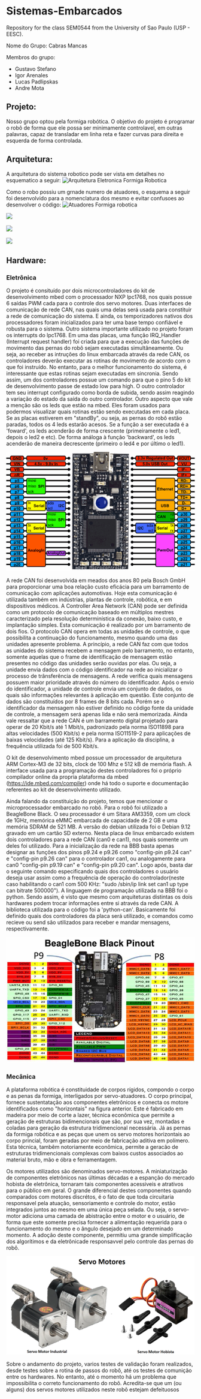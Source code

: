 # Sistemas-Embarcados
Repository for the class SEM0544 from the University of Sao Paulo (USP - EESC).

Nome do Grupo: Cabras Mancas

Membros do grupo:
  - Gustavo Stefano
  - Igor Arenales
  - Lucas Padlipskas
  - Andre Mota
  
## Projeto:
Nosso grupo optou pela formiga robótica. O objetivo do projeto é programar o robô de forma que ele possa ser minimamente controlavel, em outras palavras, capaz de transladar em linha reta e fazer curvas para direita e esquerda de forma controlada. 

## Arquitetura:
A arquitetura do sistema robotico pode ser vista em detalhes no esquematico a seguir:
![Arquitetura Eletronica Formiga Robotica](https://user-images.githubusercontent.com/38964186/172719800-e0dd9714-1caa-4bdd-af15-6b2b1c536a52.png)

Como o robo possiu um grnade numero de atuadores, o esquema a seguir foi desenvolvido para a nomenclatura dos mesmo e evitar confusoes ao desenvolver o código:
![Atuadores Formiga robotica](https://user-images.githubusercontent.com/38964186/172720001-e0654bee-0c1f-4032-9b64-5375e0b5d930.png)


![](https://github.com/gustavo-stefano/Sistemas-Embarcados/blob/main/ezgif-1-5fb3583126.gif)

![](https://github.com/gustavo-stefano/Sistemas-Embarcados/blob/main/ezgif-1-f1d40c770e.gif)

![](https://github.com/gustavo-stefano/Sistemas-Embarcados/blob/main/ezgif-1-bac7082c9b.gif)

## Hardware:

### Eletrônica
O projeto é consituído por dois microcontroladores do kit de desenvolvimento mbed com o processador NXP lpc1768, nos quais possue 6 saídas PWM cada para o controle dos servo motores. Duas interfaces de comunicação de rede CAN, nas quais uma delas será usada para constituir a rede de comunicação do sistema. E ainda, os temporizadores nativos dos processadores foram inicializados para ter uma base tempo confiável e robusta para o sistema. Outro sistema importante utilizado no projeto foram os interrupts do lpc1768. Em uma das placas, uma função IRQ_Handler (Interrupt request handler) foi criada para que a execução das funções de movimento das pernas do robô sejam executadas simultâneamente. Ou seja, ao receber as intruções do linux embarcada através da rede CAN, os controladores deverão executar as rotinas de movimento de acordo com o que foi instruído. No entanto, para o melhor funcionamento do sistema, é interessante que estas rotinas sejam executadas em sincronia. Sendo assim, um dos controladores possue um comando para que o pino 5 do kit de desenvolvimento passe de estado low para high. O outro controlador tem seu interrupt configurado como borda de subida, sendo assim reagindo a variação do estado da saída do outro controlador. Outro aspecto que vale a menção são os leds que estão na mbed. Eles foram usados para podermos visualizar quais rotinas estão sendo executadas em cada placa. Se as placas estiverem em "standBy", ou seja, as pernas do robô estão paradas, todos os 4 leds estarão acesos. Se a função a ser executada é a 'foward', os leds acenderão de forma crescente (primeiramente o led1, depois o led2 e etc). De forma análoga à função 'backward', os leds acenderão de maneira decrescente (primeiro o led4 e por último o led1). 

![Pinagem do kit de desenvolvimento mbed lpc1768](lpc1768_pinout.png)

A rede CAN foi desenvolvida em meados dos anos 80 pela Bosch GmbH para proporcionar uma boa relação custo eficácia para um barramento de comunicação com aplicações automotivas. Hoje esta comunicação é utilizada também em indústrias, plantas de controle, robótica, e em dispositivos médicos. A Controller Area Network (CAN) pode ser definida como um protocolo de comunicação baseado em múltiplos mestres caracterizado pela resolução determinística da conexão, baixo custo, e implantação simples. Esta comunicação é realizado por um barramento de dois fios. O protocolo CAN opera em todas as unidades de controle, o que possibilita a continuação do funcionamento, mesmo quando uma das unidades apresente problema. A princípio, a rede CAN faz com que todos as unidades do sistema recebem a mensagem pelo barramento, no entanto, somente aquelas que o frame de identificação de mensagem estão presentes no código das unidades serão ouvidas por elas. Ou seja, a unidade envia dados com o código identificador na rede ao inicializar o processo de trânsferência de mensagens. A rede verifica quais mensagens possuem maior prioridade através do número do identificador. Após o envio do identificador, a unidade de controle envia um conjunto de dados, os quais são informações relevantes à aplicação em questão. Este conjunto de dados são constituídos por 8 frames de 8 bits cada. Porém se o identificador da mensagem não estiver definido no código fonte da unidade de controle, a mensagem será apenas lida e não será memorizada. Ainda vale ressaltar que a rede CAN é um barramento digital projetado para operar de 20 Kbit/s até 1 Mbit/s, padronizado pela norma ISO11898 para altas velocidades (500 Kbit/s) e pela norma ISO11519-2 para aplicações de baixas velocidades (até 125 Kbit/s). Para a aplicação da disciplina, a frequência utilizada foi de 500 Kbit/s.

O kit de desenvolvimento mbed possue um processador de arquitetura ARM Cortex-M3 de 32 bits, clock de 100 Mhz e 512 kB de memória flash. A interface usada para a programação destes controladores foi o próprio compilador online da propria plataforma da mbed (https://ide.mbed.com/compiler) onde há todo o suporte e documentação referentes ao kit de desenvolvimento utilizado.

Ainda falando da constituição do projeto, temos que mencionar o microprocessador embarcado no robô. Para o robô foi utilizado a BeagleBone Black. O seu processador é um Sitara AM3359, com um clock de 1GHz, memórica eMMC embarcada de capacidade de 2 GB e uma memória SDRAM de 521 MB. A versão do debian utilizada foi o Debian 9.12 gravado em um cartão SD externo. Nesta placa de linux embarcado existem dois controladores para a rede CAN (can0 e can1), nos quais somente um deles foi utilizado. Para a inicialização da rede na BBB basta apenas designar as funções dos pinos p9.24 e p9.26 como "config-pin p9.24 can" e "config-pin p9.26 can" para o controlador can1, ou analogamente para can0 "config-pin p9.19 can" e "config-pin p9.20 can". Logo após, basta dar o seguinte comando especificando quais dos controladores o usuário deseja usar assim como a frequência de operação do controlador(neste caso habilitando o can1 com 500 KHz: "sudo /sbin/ip link set can1 up type can bitrate 500000"). A linguagem de programação utilizada na BBB foi o python. Sendo assim, é visto que mesmo com arquiteturas distintas os dois hardwares podem trocar informações entre si através da rede CAN. A biblioteca utilizada para o código foi a 'python-can'. Basicamente foi definido quais dos controladores da placa será utilizado, e comandos como recieve ou send são utilizados para receber e mandar mensagens, respectivamente.

![Pinagem da BeagleBone Black](BeagleBone-Black-Pinout.jpg)

### Mecânica
A plataforma robótica é constituidade de corpos rígidos, compondo o corpo e as penas da formiga, interligados por servo-atuadores. O corpo principal, fornece sustentatação aos componentes eletrônicos e conecta os motore identificados como "horizontais" na figura anterior. Este é fabricado em madeira por meio de corte a lazer, técnica econômica que permite a geração de estruturas bidimencionais que são, por sua vez, montadas e coladas para geração da estrutura tridimencional necessária. Já as pernas da formiga robótica e as peças que unem os servo motores horizontais ao corpo princial, foram geradas por meio de fabricação aditiva em polímero. Esta técnica, tambêm notoriamente econômica, permite a geracão de estruturas tridimencionais complexas com baixos custos associados ao material bruto, mão e óbra e ferramentagem.

Os motores utilizados são denominados servo-motores. A miniaturização de componentes eletrônicos nas últimas décadas e a espanção do mercado hobista de eletrônica, tornaram tais componentes acessiveis e atrativos para o público em geral. O grande diferencial destes componentes quando comparados com motores discrétos, é o fato de que toda circuitaria responsavel pela atuação, sensoriamento e controle do motor, estão integrados juntos ao mesmo em uma única peça selada. Ou seja, o servo-motor adiciona uma camada de abistração entre o motor e o usuário, de forma que este somente precisa fornecer a alimentação requerida para o funcionamento do mesmo e o ângulo desejado em um determinado momento. A adoção deste componente, permitiu uma grande simplificação dos algorítimos e da eletrônicade responsavvel pelo controle das pernas do robô.

![Servo Motores](Servo-Motores.png)

Sobre o andamento do projeto, varios testes de validação foram realizados, desde testes sobre a rotina de passos do robô, até os testes de comunição entre os hardwares. No entanto, até o momento há um problema que impossibilita o correto funcionamento do robô. Acredita-se que um (ou alguns) dos servos motores utilizados neste robô estejam defeituosos  

